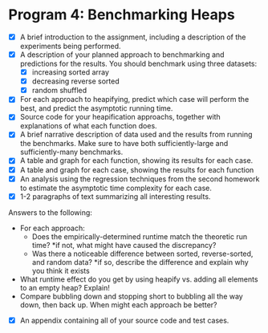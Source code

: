 # Program 4: Benchmarking Heaps

- [X] A brief introduction to the assignment, including a description of the experiments being performed.
- [X] A description of your planned approach to benchmarking and predictions for the results. You should benchmark using three datasets:
  - [X] increasing sorted array
  - [X] decreasing reverse sorted
  - [X] random shuffled
- [X] For each approach to heapifying, predict which case will perform the best, and predict the asymptotic running time.
- [X] Source code for your heapification approachs, together with explanations of what each function does.
- [X] A brief narrative description of data used and the results from running the benchmarks. Make sure to have both sufficiently-large and sufficiently-many benchmarks.
- [X] A table and graph for each function, showing its results for each case.
- [X] A table and graph for each case, showing the results for each function
- [X] An analysis using the regression techniques from the second homework to estimate the asymptotic time complexity for each case.
- [X] 1-2 paragraphs of text summarizing all interesting results.

Answers to the following:
* For each approach:
  - Does the empirically-determined runtime match the theoretic run time? *if not, what might have caused the discrepancy?
  - Was there a noticeable difference between sorted, reverse-sorted, and random data? *if so, describe the difference and explain why you think it exists
* What runtime effect do you get by using heapify vs. adding all elements to an empty heap? Explain!
* Compare bubbling down and stopping short to bubbling all the way down, then back up. When might each approach be better?
- [X] An appendix containing all of your source code and test cases.
